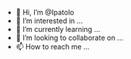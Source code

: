 - 👋 Hi, I’m @Ipatolo
- 👀 I’m interested in ...
- 🌱 I’m currently learning ...
- 💞️ I’m looking to collaborate on ...
- 📫 How to reach me ...

<!---
Ipatolo/Ipatolo is a ✨ special ✨ repository because its `README.md` (this file) appears on your GitHub profile.
You can click the Preview link to take a look at your changes.
--->
